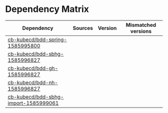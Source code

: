 # Dependency Matrix

Dependency | Sources | Version | Mismatched versions
---------- | ------- | ------- | -------------------
[cb-kubecd/bdd-spring-1585995800](https://github.com/cb-kubecd/bdd-spring-1585995800.git) |  | []() | 
[cb-kubecd/bdd-sbhg-1585996827](https://github.com/cb-kubecd/bdd-sbhg-1585996827.git) |  | []() | 
[cb-kubecd/bdd-gh-1585996827](https://github.com/cb-kubecd/bdd-gh-1585996827.git) |  | []() | 
[cb-kubecd/bdd-nh-1585996827](https://github.com/cb-kubecd/bdd-nh-1585996827.git) |  | []() | 
[cb-kubecd/bdd-sbhg-import-1585999061](https://github.com/cb-kubecd/bdd-sbhg-import-1585999061.git) |  | []() | 
